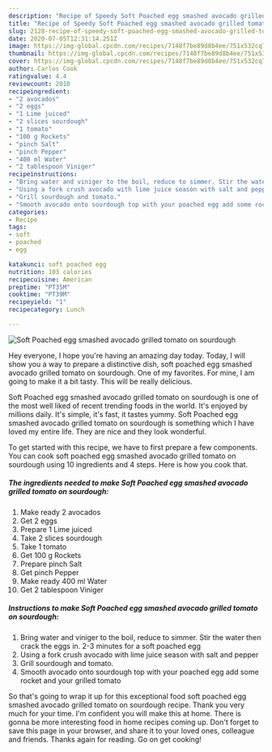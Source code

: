 ```yaml
---
description: "Recipe of Speedy Soft Poached egg smashed avocado grilled tomato on sourdough"
title: "Recipe of Speedy Soft Poached egg smashed avocado grilled tomato on sourdough"
slug: 2128-recipe-of-speedy-soft-poached-egg-smashed-avocado-grilled-tomato-on-sourdough
date: 2020-07-05T12:31:14.251Z
image: https://img-global.cpcdn.com/recipes/7148f7be89d8b4ee/751x532cq70/soft-poached-egg-smashed-avocado-grilled-tomato-on-sourdough-recipe-main-photo.jpg
thumbnail: https://img-global.cpcdn.com/recipes/7148f7be89d8b4ee/751x532cq70/soft-poached-egg-smashed-avocado-grilled-tomato-on-sourdough-recipe-main-photo.jpg
cover: https://img-global.cpcdn.com/recipes/7148f7be89d8b4ee/751x532cq70/soft-poached-egg-smashed-avocado-grilled-tomato-on-sourdough-recipe-main-photo.jpg
author: Carlos Cook
ratingvalue: 4.4
reviewcount: 2010
recipeingredient:
- "2 avocados"
- "2 eggs"
- "1 Lime juiced"
- "2 slices sourdough"
- "1 tomato"
- "100 g Rockets"
- "pinch Salt"
- "pinch Pepper"
- "400 ml Water"
- "2 tablespoon Viniger"
recipeinstructions:
- "Bring water and viniger to the boil, reduce to simmer. Stir the water then crack the eggs in. 2-3 minutes for a soft poached egg"
- "Using a fork crush avocado with lime juice season with salt and pepper"
- "Grill sourdough and tomato."
- "Smooth avocado onto sourdough top with your poached egg add some rocket and your grilled tomato"
categories:
- Recipe
tags:
- soft
- poached
- egg

katakunci: soft poached egg 
nutrition: 103 calories
recipecuisine: American
preptime: "PT35M"
cooktime: "PT39M"
recipeyield: "1"
recipecategory: Lunch

---
```



![Soft Poached egg smashed avocado grilled tomato on sourdough](https://img-global.cpcdn.com/recipes/7148f7be89d8b4ee/751x532cq70/soft-poached-egg-smashed-avocado-grilled-tomato-on-sourdough-recipe-main-photo.jpg)

Hey everyone, I hope you're having an amazing day today. Today, I will show you a way to prepare a distinctive dish, soft poached egg smashed avocado grilled tomato on sourdough. One of my favorites. For mine, I am going to make it a bit tasty. This will be really delicious.

Soft Poached egg smashed avocado grilled tomato on sourdough is one of the most well liked of recent trending foods in the world. It's enjoyed by millions daily. It's simple, it's fast, it tastes yummy. Soft Poached egg smashed avocado grilled tomato on sourdough is something which I have loved my entire life. They are nice and they look wonderful.




To get started with this recipe, we have to first prepare a few components. You can cook soft poached egg smashed avocado grilled tomato on sourdough using 10 ingredients and 4 steps. Here is how you cook that.

<!--inarticleads1-->

##### The ingredients needed to make Soft Poached egg smashed avocado grilled tomato on sourdough:

1. Make ready 2 avocados
1. Get 2 eggs
1. Prepare 1 Lime juiced
1. Take 2 slices sourdough
1. Take 1 tomato
1. Get 100 g Rockets
1. Prepare pinch Salt
1. Get pinch Pepper
1. Make ready 400 ml Water
1. Get 2 tablespoon Viniger




<!--inarticleads2-->

##### Instructions to make Soft Poached egg smashed avocado grilled tomato on sourdough:

1. Bring water and viniger to the boil, reduce to simmer. Stir the water then crack the eggs in. 2-3 minutes for a soft poached egg
1. Using a fork crush avocado with lime juice season with salt and pepper
1. Grill sourdough and tomato.
1. Smooth avocado onto sourdough top with your poached egg add some rocket and your grilled tomato




So that's going to wrap it up for this exceptional food soft poached egg smashed avocado grilled tomato on sourdough recipe. Thank you very much for your time. I'm confident you will make this at home. There is gonna be more interesting food in home recipes coming up. Don't forget to save this page in your browser, and share it to your loved ones, colleague and friends. Thanks again for reading. Go on get cooking!
